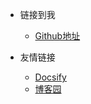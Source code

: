 [comment]: <> (<!-- _navbar.md 顶部导航栏-->)

* 链接到我
  * [Github地址](https://github.com/wulilinghan)

* 友情链接
  * [Docsify](https://docsify.js.org/#/)
  * [博客园](https://www.cnblogs.com/)